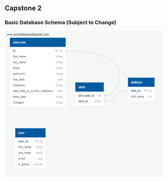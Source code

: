 ## Capstone 2

### Basic Database Schema (Subject to Change)

![](images/../images/schema_photo.png)
